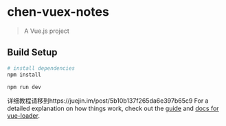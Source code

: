# chen-vuex-notes

> A Vue.js project

## Build Setup

``` bash
# install dependencies
npm install

npm run dev
```
详细教程请移到https://juejin.im/post/5b10b137f265da6e397b65c9
For a detailed explanation on how things work, check out the [guide](http://vuejs-templates.github.io/webpack/) and [docs for vue-loader](http://vuejs.github.io/vue-loader).
